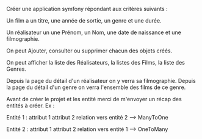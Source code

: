Créer une application symfony répondant aux critères suivants :

Un film a un titre, une année de sortie, un genre et une durée.

Un réalisateur un une Prénom, un Nom, une date de naissance et une filmographie.

On peut Ajouter, consulter ou supprimer chacun des objets créés.

On peut afficher la liste des Réalisateurs, la listes des Films, la liste des Genres.

Depuis la page du détail d'un réalisateur on y verra sa filmographie. Depuis la page du détail d'un genre on verra l'ensemble des films de ce genre.

Avant de créer le projet et les entité merci de m'envoyer un récap des entités à créer. Ex : 

Entité 1 :
attribut 1
attribut 2
relation vers entité 2 --> ManyToOne

Entité 2 :
attribut 1
attribut 2
relation vers entité 1 --> OneToMany